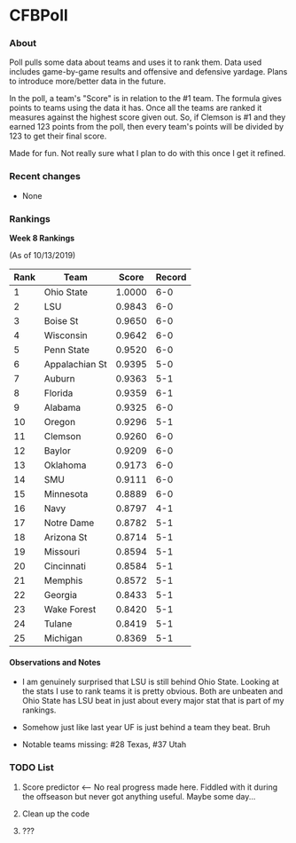 # CFBPoll

### About

Poll pulls some data about teams and uses it to rank them.  Data used includes game-by-game results and offensive and defensive yardage.  Plans to introduce more/better data in the future.

In the poll, a team's "Score" is in relation to the #1 team.  The formula gives points to teams using the data it has.  Once all the teams are ranked it measures against the highest score given out.  So, if Clemson is #1 and they earned 123 points from the poll, then every team's points will be divided by 123 to get their final score.

Made for fun.  Not really sure what I plan to do with this once I get it refined.

### Recent changes

* None

### Rankings

**Week 8 Rankings**

(As of 10/13/2019)

Rank| Team | Score | Record
---|---|---|---
1 | Ohio State | 1.0000 | 6-0
2 | LSU | 0.9843 | 6-0
3 | Boise St | 0.9650 | 6-0
4 | Wisconsin | 0.9642 | 6-0
5 | Penn State | 0.9520 | 6-0
6 | Appalachian St | 0.9395 | 5-0
7 | Auburn | 0.9363 | 5-1
8 | Florida | 0.9359 | 6-1
9 | Alabama | 0.9325 | 6-0
10 | Oregon | 0.9296 | 5-1
11 | Clemson | 0.9260 | 6-0
12 | Baylor | 0.9209 | 6-0
13 | Oklahoma | 0.9173 | 6-0
14 | SMU | 0.9111 | 6-0
15 | Minnesota | 0.8889 | 6-0
16 | Navy | 0.8797 | 4-1
17 | Notre Dame | 0.8782 | 5-1
18 | Arizona St | 0.8714 | 5-1
19 | Missouri | 0.8594 | 5-1
20 | Cincinnati | 0.8584 | 5-1
21 | Memphis | 0.8572 | 5-1
22 | Georgia | 0.8433 | 5-1
23 | Wake Forest | 0.8420 | 5-1
24 | Tulane | 0.8419 | 5-1
25 | Michigan | 0.8369 | 5-1

#### Observations and Notes

* I am genuinely surprised that LSU is still behind Ohio State.  Looking at the stats I use to rank teams it is pretty obvious.  Both are unbeaten and Ohio State has LSU beat in just about every major stat that is part of my rankings.

* Somehow just like last year UF is just behind a team they beat.  Bruh

* Notable teams missing:  #28 Texas, #37 Utah

### TODO List

1. Score predictor <-- No real progress made here.  Fiddled with it during the offseason but never got anything useful.  Maybe some day...

2. Clean up the code

3. ???








